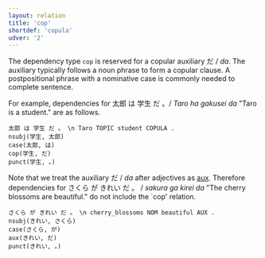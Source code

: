 ```yaml
---
layout: relation
title: 'cop'
shortdef: 'copula'
udver: '2'
---
```


The dependency type `cop` is reserved for a copular auxiliary だ / *da*.
The auxiliary typically follows a noun phrase to form a copular clause.
A postpositional phrase with a nominative case is commonly needed to complete sentence.

For example, 
dependencies for 太郎 は 学生 だ 。/ *Taro ha gakusei da* "Taro is a student." are as follows.

~~~ sdparse
太郎 は 学生 だ 。 \n Taro TOPIC student COPULA .
nsubj(学生, 太郎)
case(太郎, は)
cop(学生, だ)
punct(学生, 。)
~~~

Note that we treat the auxiliary だ / *da* after adjectives as [aux]().
Therefore dependencies for さくら が きれい だ 。 / *sakura ga kirei da* "The cherry blossoms are beautiful." do not include the `cop' relation.

~~~ sdparse
さくら が きれい だ 。 \n cherry_blossoms NOM beautiful AUX .
nsubj(きれい, さくら)
case(さくら, が)
aux(きれい, だ)
punct(きれい, 。)
~~~


<!-- Interlanguage links updated Út 9. května 2023, 20:04:08 CEST -->

